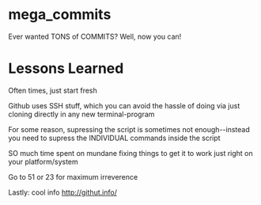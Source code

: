 # mega_commits
Ever wanted TONS of COMMITS? 
Well, now you can!


# Lessons Learned
Often times, just start fresh

Github uses SSH stuff, which you can avoid the hassle of doing via just cloning directly in any new terminal-program

For some reason, supressing the script is sometimes not enough--instead you need to supress the INDIVIDUAL commands inside the script

SO much time spent on mundane fixing things to get it to work just right on your platform/system

Go to 51 or 23 for maximum irreverence 

Lastly: cool info
http://githut.info/
